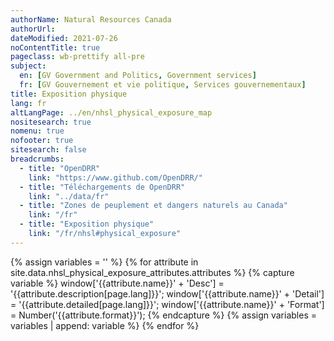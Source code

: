 ```yaml
---
authorName: Natural Resources Canada
authorUrl:
dateModified: 2021-07-26
noContentTitle: true
pageclass: wb-prettify all-pre
subject:
  en: [GV Government and Politics, Government services]
  fr: [GV Gouvernement et vie politique, Services gouvernementaux]
title: Exposition physique
lang: fr
altLangPage: ../en/nhsl_physical_exposure_map
nositesearch: true
nomenu: true
nofooter: true
sitesearch: false
breadcrumbs:
  - title: "OpenDRR"
    link: "https://www.github.com/OpenDRR/"
  - title: "Téléchargements de OpenDRR"
    link: "../data/fr"
  - title: "Zones de peuplement et dangers naturels au Canada"
    link: "/fr"
  - title: "Exposition physique"
    link: "/fr/nhsl#physical_exposure"
---
```

<!-- Load Leaflet from CDN -->
<link rel="stylesheet" href="https://unpkg.com/leaflet@1.7.1/dist/leaflet.css"
integrity="sha512-xodZBNTC5n17Xt2atTPuE1HxjVMSvLVW9ocqUKLsCC5CXdbqCmblAshOMAS6/keqq/sMZMZ19scR4PsZChSR7A=="
crossorigin=""/>

<script src="https://unpkg.com/leaflet@1.7.1/dist/leaflet.js"
integrity="sha512-XQoYMqMTK8LvdxXYG3nZ448hOEQiglfqkJs1NOQV44cWnUrBc8PkAOcXy20w0vlaXaVUearIOBhiXZ5V3ynxwA=="
crossorigin=""></script>

<!-- Load Esri Leaflet from CDN -->
<script src="https://unpkg.com/esri-leaflet@3.0.2/dist/esri-leaflet.js"
integrity="sha512-myckXhaJsP7Q7MZva03Tfme/MSF5a6HC2xryjAM4FxPLHGqlh5VALCbywHnzs2uPoF/4G/QVXyYDDSkp5nPfig=="
crossorigin=""></script>

<!-- Load Esri Leaflet Renderers plugin to use feature service symbology -->
<script src="https://unpkg.com/esri-leaflet-renderers@2.1.2" crossorigin=""></script>

<script src='https://api.mapbox.com/mapbox.js/plugins/leaflet-fullscreen/v1.0.1/Leaflet.fullscreen.min.js'></script>
<link href='https://api.mapbox.com/mapbox.js/plugins/leaflet-fullscreen/v1.0.1/leaflet.fullscreen.css' rel='stylesheet'/>

<script src="https://code.jquery.com/jquery-3.6.0.slim.min.js" integrity="sha256-u7e5khyithlIdTpu22PHhENmPcRdFiHRjhAuHcs05RI=" crossorigin="anonymous"></script>

<link href='../assets/css/app.css' rel='stylesheet'/>

<div id="map"></div>
<div id="sidebar"></div>

{% assign variables = '' %}
{% for attribute in site.data.nhsl_physical_exposure_attributes.attributes %}
  {% capture variable %}
  window['{{attribute.name}}' + 'Desc'] = '{{attribute.description[page.lang]}}';
  window['{{attribute.name}}' + 'Detail'] = '{{attribute.detailed[page.lang]}}';
  window['{{attribute.name}}' + 'Format'] = Number('{{attribute.format}}');
  {% endcapture %}
  {% assign variables = variables | append: variable %}
{% endfor %}

<script>

  {{variables}}

	var tiles = L.tileLayer( '//{s}.tile.osm.org/{z}/{x}/{y}.png', {
		attribution: '&copy; <a href="http://osm.org/copyright">OpenStreetMap</a> contributors'
	});

	var natural_hazards_building_exposure_model = L.esri.featureLayer({
		url: 'https://maps-cartes.services.geo.ca/server_serveur/rest/services/NRCan/nhsl_fr/MapServer/7',
		simplifyFactor: 0.25,
		precision: 5,
    minZoom: 10,
		fields: [ 'OBJECTID', 'E_BldgNum' ]
	}).on( 'load', function ( e ) {
    $( '#sidebar' ).html( '' );
		this.metadata( function ( error, metadata ) {
			buildLegend( metadata );
		});
		$( '#modal' ).remove();
	}).on( 'loading', function ( e ) {
		$( '#map' ).before( '<div id="modal"></div>' );
	}).bindPopup( function ( layer ) {
    	return L.Util.template( '<p>Nombre de bâtiments: <strong>{E_BldgNum}</strong></p>', layer.feature.properties );
  }).on('add', function ( e ) {
    if ( oldId && oldLayer) {
		  $( '#sidebar' ).html( '' );
      oldLayer.resetFeatureStyle( oldId );
    }
  }).on('click', function ( e ) {
		showAttributes( e, natural_hazards_building_exposure_model );
  });

	var landuse = L.esri.featureLayer({
		url: 'https://maps-cartes.services.geo.ca/server_serveur/rest/services/NRCan/nhsl_fr/MapServer/8',
		simplifyFactor: 0.25,
		precision: 5,
    minZoom: 10,
		fields: [ 'OBJECTID', 'E_LandUse' ]
	}).on( 'load', function ( e ) {
		this.metadata( function ( error, metadata ) {
			buildLegend( metadata );
		});
		$( '#modal' ).remove();
	}).on( 'loading', function ( e ) {
		$( '#map' ).before( '<div id="modal"></div>' );
	}).bindPopup( function ( layer ) {
    	return L.Util.template( '<p>Utilisation des terres: <strong>{E_LandUse}</strong></p>', layer.feature.properties );
  }).on('add', function ( e ) {
    if ( oldId && oldLayer) {
		  $( '#sidebar' ).html( '' );
      oldLayer.resetFeatureStyle( oldId );
    }
  }).on('click', function ( e ) {
		showAttributes( e, landuse );
  });

  var population_density = L.esri.featureLayer({
		url: 'https://maps-cartes.services.geo.ca/server_serveur/rest/services/NRCan/nhsl_fr/MapServer/9',
		simplifyFactor: 0.25,
		precision: 5,
    minZoom: 10,
		fields: [ 'OBJECTID', 'Et_PopNight___E_AreaHa' ]
  }).on( 'load', function ( e ) {
		this.metadata( function ( error, metadata ) {
			buildLegend( metadata );
		});
		$( '#modal' ).remove();
	}).on( 'loading', function ( e ) {
		$( '#map' ).before( '<div id="modal"></div>' );
	}).bindPopup( function ( layer ) {
    	return L.Util.template( '<p>Densité de population: <strong>{Et_PopNight___E_AreaHa}</strong></p>', layer.feature.properties );
  }).on('add', function ( e ) {
    if ( oldId && oldLayer) {
		  $( '#sidebar' ).html( '' );
      oldLayer.resetFeatureStyle( oldId );
    }
  }).on('click', function ( e ) {
		showAttributes( e, population_density );
  });

  var building_assets_per_hectare = L.esri.featureLayer({
		url: 'https://maps-cartes.services.geo.ca/server_serveur/rest/services/NRCan/nhsl_fr/MapServer/10',
		simplifyFactor: 0.25,
		precision: 5,
    minZoom: 10,
		fields: [ 'OBJECTID', 'Et_AssetValue___E_AreaHa' ]
  }).on( 'load', function ( e ) {
		this.metadata( function ( error, metadata ) {
			buildLegend( metadata );
		});
		$( '#modal' ).remove();
	}).on( 'loading', function ( e ) {
		$( '#map' ).before( '<div id="modal"></div>' );
	}).bindPopup( function ( layer ) {
    	var assetval =  L.Util.template( '{Et_AssetValue___E_AreaHa}', layer.feature.properties );
      return '<p>Patrimoine immobilier par hectare: <strong>' + formatter.format(assetval) + '</strong></p>';
  }).on('add', function ( e ) {
    if ( oldId && oldLayer) {
		  $( '#sidebar' ).html( '' );
      oldLayer.resetFeatureStyle( oldId );
    }
  }).on('click', function ( e ) {
		showAttributes( e, building_assets_per_hectare );
  });

	var building_density = L.esri.featureLayer({
		url: 'https://maps-cartes.services.geo.ca/server_serveur/rest/services/NRCan/nhsl_fr/MapServer/11',
		simplifyFactor: 0.25,
		precision: 5,
    minZoom: 10,
		fields: [ 'OBJECTID', 'Et_BldgNum___E_AreaHa' ]
	}).on( 'load', function ( e ) {
		this.metadata( function ( error, metadata ) {
			buildLegend( metadata );
		});
		$( '#modal' ).remove();
	}).on( 'loading', function ( e ) {
		$( '#map' ).before( '<div id="modal"></div>' );
	}).bindPopup( function ( layer ) {
    return L.Util.template( '<p>Densité de construction: <strong>{Et_BldgNum___E_AreaHa}</strong></p>', layer.feature.properties );
  }).on('add', function ( e ) {
    if ( oldId && oldLayer) {
		  $( '#sidebar' ).html( '' );
      oldLayer.resetFeatureStyle( oldId );
    }
  }).on('click', function ( e ) {
		showAttributes( e, building_density );
  });

  var map = L.map( 'map', {
    fullscreenControl: true,
    center: [ 49.2827, -123.1207 ],
    zoom: 12,
    layers: [ tiles ]
  }),
  legend = L.control( { position: 'bottomright' } );

  map.on( 'overlayadd', function() {
    $( '#map' ).before( '<div id="modal"></div>' );
  });

  map.on( 'fullscreenchange', function () {
    map.invalidateSize();
  });

  var overlays = {
    'Utilisation des terres': landuse,
    'Densité de Population': population_density,
    'Actifs de construction par hectare': building_assets_per_hectare,
    'Densité de construction': building_density,
    // 'Modèle d\'exposition des bâtiments aux risques naturels': natural_hazards_building_exposure_model
  };

  L.control.layers( overlays, null, { collapsed: false } ).addTo( map );

  landuse.addTo( map );

  var formatter = new Intl.NumberFormat( 'en-US', {
    style: 'currency',
    currency: 'USD',
    maximumFractionDigits: 0

    // These options are needed to round to whole numbers if that's what you want.
    //minimumFractionDigits: 0, // (this suffices for whole numbers, but will print 2500.10 as $2,500.1)
    //maximumFractionDigits: 0, // (causes 2500.99 to be printed as $2,501)
    //Usage: formatter.format(2500); $2,500.00
  });

  var oldId;
  var oldLayer;  

  function showAttributes( e, current_layer ) {

    current_layer.resetFeatureStyle( oldId );

    oldId = e.layer.feature.id;
    oldLayer = current_layer;

    current_layer.setFeatureStyle(e.layer.feature.id, {
      fillColor: 'red',
      color: 'red',
      weight: 3,
      fillOpacity: 0.5
    });
      
    current_layer.query()
      .where("OBJECTID = " + e.layer.feature.id )
      .run( function( error, resp ) {

        let props = resp.features[0].properties,
          string = '<table class="table table-striped table-responsive"><tr>';

          counter = 1;
          for ( const key in props ) {

            desc = window[key + 'Desc'];
            detail = window[key + 'Detail']
            format = window[key + 'Format']
            value = props[key]

            if ( format && value ) {
              if ( format === 444 ) {
                value = value.toLocaleString(undefined, {style:'currency', currency:'USD'});
              }
              else if ( format === 111 ) {
                value = value.toLocaleString(undefined, { maximumFractionDigits: 0 })
              }
              else if ( format === 555 ) {
                value *= 100
                value = value.toLocaleString(undefined, { maximumFractionDigits: 2 });
                value += '%';
              }
              else if ( format < 0 ) {
                mult = Math.abs(format);
                rounded = Math.round(value / (10 ** mult)) * 10 ** mult;
                value = rounded.toLocaleString(undefined);
              }
              else if ( format > 0 ) {
                value = value.toLocaleString(undefined, { maximumFractionDigits: format });
              }

              string +=
              '<td class="attr"><span class="prop" title="' + detail + '">' + desc + '</span><span class="val">' + value + '</span></td>';
            }
            else if ( key === 'OBJECTID' || key === 'SHAPE_Length' || key === 'SHAPE_Area' ) {}
            else if ( desc ) {
              string +=
                '<td class="attr"><span class="prop" title="' + detail + '">' + desc + '</span><span class="val">' + value + '</span></td>';
            }
            else {
              string +=
              '<td class="attr"><span class="prop">' + key + '</span><span class="val">' + value + '</span></td>';
            }
            if ( counter % 3 === 0) {
                string += '</tr><tr>';
              }
            counter += 1;
          }
        string += '</tr></table>';
        $( '#sidebar' ).html( '<h3>Propriétés de la Zone Sélectionnée</h3>' + string );

      });
  }

  function buildLegend( metadata ) {

	  map.removeControl(legend);
	
    var renderers = metadata.drawingInfo.renderer.classBreakInfos ? metadata.drawingInfo.renderer.classBreakInfos : metadata.drawingInfo.renderer.uniqueValueInfos;

    legend.onAdd = function ( map ) {

      var div = L.DomUtil.create( 'div', 'info legend' );

      if ( renderers.length === 0 ) { 
        return L.DomUtil.create( 'div' ); 
      }

      div.innerHTML += '<center><strong>' + metadata.name + '</strong></center>';

      for ( var i = 0; i < renderers.length; i++ ) {
        div.innerHTML +=
        '<div style="white-space: nowrap;margin-top: 2px;"><i style="background:rgb( ' + renderers[i][ 'symbol' ].color[0] + ',' + renderers[i][ 'symbol' ].color[1] + ',' + renderers[i][ 'symbol' ].color[2] + ',' + renderers[i][ 'symbol' ].color[3] + ' );border-color:rgb( ' + renderers[i][ 'symbol' ][ 'outline' ].color[0] + ',' + renderers[i][ 'symbol' ][ 'outline' ].color[1] + ',' + renderers[i][ 'symbol' ][ 'outline' ].color[2]+ ',' + renderers[i][ 'symbol' ][ 'outline' ].color[3] + ' );border-width:' + renderers[i][ 'symbol' ][ 'outline' ].width + 'px;"></i> ' +
        renderers[i][ 'label' ] + '</div>';
      }

      return div;

    };

    legend.addTo( map );
  }
</script>